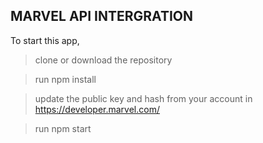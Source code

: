 ## MARVEL API INTERGRATION

To start this app, 
> clone or download the repository

> run npm install

> update the public key and hash from your account in https://developer.marvel.com/

> run npm start